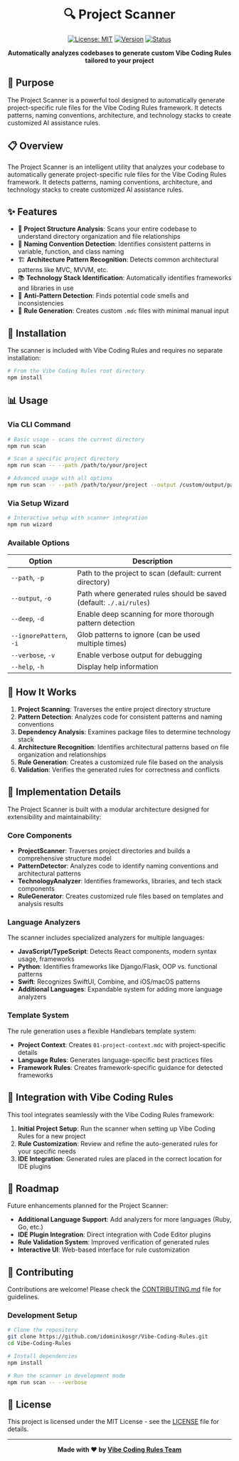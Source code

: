 <div align="center">

# 🔍 Project Scanner

[![License: MIT](https://img.shields.io/badge/License-MIT-blue.svg)](https://opensource.org/licenses/MIT)
[![Version](https://img.shields.io/badge/Version-1.0.0-green.svg)](https://github.com/idominikosgr/Vibe-Coding-Rules)
[![Status](https://img.shields.io/badge/Status-Active-brightgreen)](https://github.com/idominikosgr/Vibe-Coding-Rules)

**Automatically analyzes codebases to generate custom Vibe Coding Rules tailored to your project**

</div>

## 🎯 Purpose

The Project Scanner is a powerful tool designed to automatically generate project-specific rule files for the Vibe Coding Rules framework. It detects patterns, naming conventions, architecture, and technology stacks to create customized AI assistance rules.

## 📋 Overview

The Project Scanner is an intelligent utility that analyzes your codebase to automatically generate project-specific rule files for the Vibe Coding Rules framework. It detects patterns, naming conventions, architecture, and technology stacks to create customized AI assistance rules.

## ✨ Features

- 🚀 **Project Structure Analysis**: Scans your entire codebase to understand directory organization and file relationships
- 🧮 **Naming Convention Detection**: Identifies consistent patterns in variable, function, and class naming
- 🏗️ **Architecture Pattern Recognition**: Detects common architectural patterns like MVC, MVVM, etc.
- 📚 **Technology Stack Identification**: Automatically identifies frameworks and libraries in use
- 🔎 **Anti-Pattern Detection**: Finds potential code smells and inconsistencies
- 📝 **Rule Generation**: Creates custom `.mdc` files with minimal manual input

## 🚀 Installation

The scanner is included with Vibe Coding Rules and requires no separate installation:

```bash
# From the Vibe Coding Rules root directory
npm install
```

## 📊 Usage

### Via CLI Command

```bash
# Basic usage - scans the current directory
npm run scan

# Scan a specific project directory
npm run scan -- --path /path/to/your/project

# Advanced usage with all options
npm run scan -- --path /path/to/your/project --output /custom/output/path --deep --ignorePattern "**/node_modules/**" --verbose
```

### Via Setup Wizard

```bash
# Interactive setup with scanner integration
npm run wizard
```

### Available Options

| Option | Description |
|--------|-------------|
| `--path`, `-p` | Path to the project to scan (default: current directory) |
| `--output`, `-o` | Path where generated rules should be saved (default: `./.ai/rules`) |
| `--deep`, `-d` | Enable deep scanning for more thorough pattern detection |
| `--ignorePattern`, `-i` | Glob patterns to ignore (can be used multiple times) |
| `--verbose`, `-v` | Enable verbose output for debugging |
| `--help`, `-h` | Display help information |

## 🧩 How It Works

1. **Project Scanning**: Traverses the entire project directory structure
2. **Pattern Detection**: Analyzes code for consistent patterns and naming conventions
3. **Dependency Analysis**: Examines package files to determine technology stack
4. **Architecture Recognition**: Identifies architectural patterns based on file organization and relationships
5. **Rule Generation**: Creates a customized rule file based on the analysis
6. **Validation**: Verifies the generated rules for correctness and conflicts

## 🧠 Implementation Details

The Project Scanner is built with a modular architecture designed for extensibility and maintainability:

### Core Components

- **ProjectScanner**: Traverses project directories and builds a comprehensive structure model
- **PatternDetector**: Analyzes code to identify naming conventions and architectural patterns
- **TechnologyAnalyzer**: Identifies frameworks, libraries, and tech stack components
- **RuleGenerator**: Creates customized rule files based on templates and analysis results

### Language Analyzers

The scanner includes specialized analyzers for multiple languages:

- **JavaScript/TypeScript**: Detects React components, modern syntax usage, frameworks
- **Python**: Identifies frameworks like Django/Flask, OOP vs. functional patterns
- **Swift**: Recognizes SwiftUI, Combine, and iOS/macOS patterns
- **Additional Languages**: Expandable system for adding more language analyzers

### Template System

The rule generation uses a flexible Handlebars template system:

- **Project Context**: Creates `01-project-context.mdc` with project-specific details
- **Language Rules**: Generates language-specific best practices files
- **Framework Rules**: Creates framework-specific guidance for detected frameworks

## 🔄 Integration with Vibe Coding Rules

This tool integrates seamlessly with the Vibe Coding Rules framework:

1. **Initial Project Setup**: Run the scanner when setting up Vibe Coding Rules for a new project
2. **Rule Customization**: Review and refine the auto-generated rules for your specific needs
3. **IDE Integration**: Generated rules are placed in the correct location for IDE plugins

## 📅 Roadmap

Future enhancements planned for the Project Scanner:

- **Additional Language Support**: Add analyzers for more languages (Ruby, Go, etc.)
- **IDE Plugin Integration**: Direct integration with Code Editor plugins
- **Rule Validation System**: Improved verification of generated rules
- **Interactive UI**: Web-based interface for rule customization

## 🤝 Contributing

Contributions are welcome! Please check the [CONTRIBUTING.md](../../CONTRIBUTING.md) file for guidelines.

### Development Setup

```bash
# Clone the repository
git clone https://github.com/idominikosgr/Vibe-Coding-Rules.git
cd Vibe-Coding-Rules

# Install dependencies
npm install

# Run the scanner in development mode
npm run scan -- --verbose
```

## 📜 License

This project is licensed under the MIT License - see the [LICENSE](../../LICENSE) file for details.

---

<div align="center">

**Made with ❤️ by [Vibe Coding Rules Team](https://github.com/idominikosgr/Vibe-Coding-Rules)**

</div>
